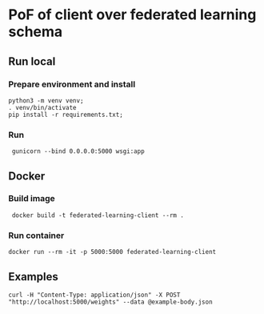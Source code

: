 # PoF of client over federated learning schema 


## Run local

### Prepare environment and install

```
python3 -m venv venv;
. venv/bin/activate
pip install -r requirements.txt;
```

### Run

```
 gunicorn --bind 0.0.0.0:5000 wsgi:app
```


## Docker

### Build image
```
 docker build -t federated-learning-client --rm .
```

### Run container
```
docker run --rm -it -p 5000:5000 federated-learning-client
```


## Examples

```
curl -H "Content-Type: application/json" -X POST "http://localhost:5000/weights" --data @example-body.json 

```